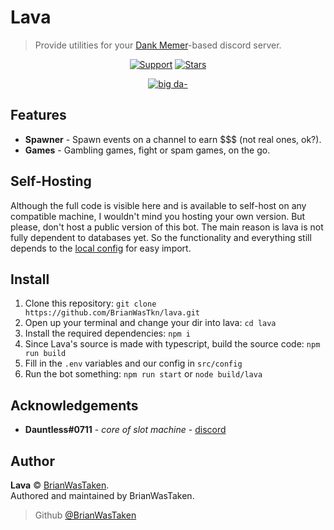 # Lava

> Provide utilities for your [Dank Memer](https://dankmemer.lol 'Visit Site')-based discord server.

<div align="center">
  
[![Support](https://img.shields.io/discord/691416705917779999?color=FB8B23&label=Support&style=for-the-badge)](https://discord.gg/memer)
[![Stars](https://img.shields.io/github/stars/BrianWasTkn/lava?color=FB8B23&logo=github&style=for-the-badge)](.)

[![big da-](https://forthebadge.com/images/badges/made-with-typescript.svg)](https://typescriptlang.org)

</div>

## Features

-   **Spawner** - Spawn events on a channel to earn $$$ (not real ones, ok?).
-   **Games** - Gambling games, fight or spam games, on the go.

## Self-Hosting

Although the full code is visible here and is available to self-host on any compatible machine, I wouldn't mind you hosting your own version. But please, don't host a public version of this bot. The main reason is lava is not fully dependent to databases yet. So the functionality and everything still depends to the [local config](./src/config.ts) for easy import.

## Install

1. Clone this repository: `git clone https://github.com/BrianWasTkn/lava.git`
2. Open up your terminal and change your dir into lava: `cd lava`
3. Install the required dependencies: `npm i`
4. Since Lava's source is made with typescript, build the source code: `npm run build`
5. Fill in the `.env` variables and our config in `src/config`
6. Run the bot something: `npm run start` or `node build/lava`

## Acknowledgements

-   **Dauntless#0711** - _core of slot machine_ - [discord](https://discord.com/invite/Ha7pRB4)

## Author

**Lava** © [BrianWasTaken](https://github.com/BrianWasTkn).\
Authored and maintained by BrianWasTaken.

> Github [@BrianWasTaken](https://github.com/BrianWasTkn)
